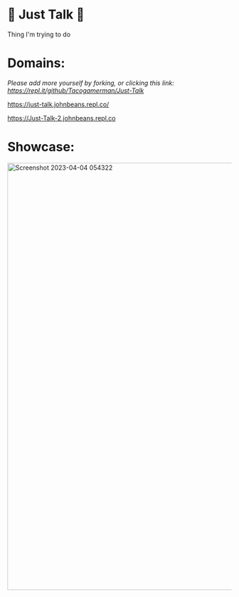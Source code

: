 # 💬 Just Talk 💬



Thing I'm trying to do


# Domains:

*Please add more yourself by forking, or clicking this link: https://repl.it/github/Tacogamerman/Just-Talk*

https://just-talk.johnbeans.repl.co/ 

https://Just-Talk-2.johnbeans.repl.co

# Showcase:

<img width="958" alt="Screenshot 2023-04-04 054322" src="https://user-images.githubusercontent.com/119009502/229799055-f6e832c2-b96c-426d-858c-b969fcde6a6b.png">

